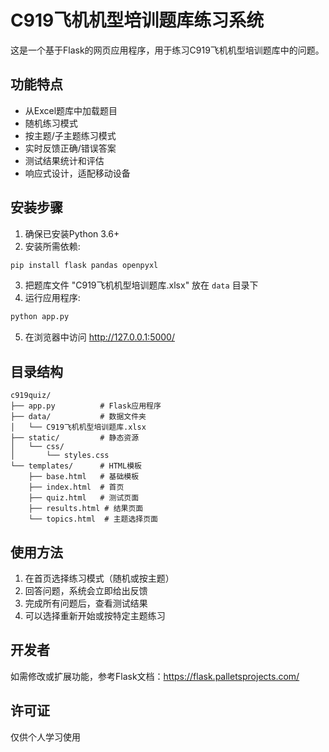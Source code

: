 # C919飞机机型培训题库练习系统

这是一个基于Flask的网页应用程序，用于练习C919飞机机型培训题库中的问题。

## 功能特点

- 从Excel题库中加载题目
- 随机练习模式
- 按主题/子主题练习模式
- 实时反馈正确/错误答案
- 测试结果统计和评估
- 响应式设计，适配移动设备

## 安装步骤

1. 确保已安装Python 3.6+
2. 安装所需依赖:

```bash
pip install flask pandas openpyxl
```

3. 把题库文件 "C919飞机机型培训题库.xlsx" 放在 `data` 目录下
4. 运行应用程序:

```bash
python app.py
```

5. 在浏览器中访问 http://127.0.0.1:5000/

## 目录结构

```
c919quiz/
├── app.py          # Flask应用程序
├── data/           # 数据文件夹
│   └── C919飞机机型培训题库.xlsx
├── static/         # 静态资源
│   └── css/        
│       └── styles.css
└── templates/      # HTML模板
    ├── base.html   # 基础模板
    ├── index.html  # 首页
    ├── quiz.html   # 测试页面
    ├── results.html # 结果页面
    └── topics.html  # 主题选择页面
```

## 使用方法

1. 在首页选择练习模式（随机或按主题）
2. 回答问题，系统会立即给出反馈
3. 完成所有问题后，查看测试结果
4. 可以选择重新开始或按特定主题练习

## 开发者

如需修改或扩展功能，参考Flask文档：https://flask.palletsprojects.com/

## 许可证

仅供个人学习使用
